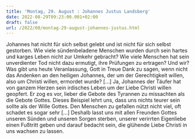```yaml
---
title: 'Montag, 29. August : Johannes Justus Landsberg'
date: 2022-08-29T09:23:00.001+02:00
draft: false
url: /2022/08/montag-29-august-johannes-justus.html
---
```


Johannes hat nicht für sich selbst gelebt und ist nicht für sich selbst gestorben. Wie viele sündenbeladene Menschen wurden durch sein hartes und karges Leben nicht zur Umkehr gebracht? Wie viele Menschen hat sein unverdienter Tod nicht dazu ermutigt, ihre Prüfungen zu ertragen? Und wir? Was gibt uns heute Veranlassung, Gott in Treue Dank zu sagen, wenn nicht das Andenken an den heiligen Johannes, der um der Gerechtigkeit willen, also um Christi willen, ermordet wurde? \[…\] Ja, Johannes der Täufer hat von ganzem Herzen sein irdisches Leben um der Liebe Christi willen geopfert. Er zog es vor, lieber die Gebote des Tyrannen zu missachten als die Gebote Gottes. Dieses Beispiel lehrt uns, dass uns nichts teurer sein sollte als der Wille Gottes. Den Menschen zu gefallen nützt nicht viel, oft schadet es sogar sehr \[…\] Deshalb lasst uns mit allen Freunden Gottes unseren Sünden und unseren Sorgen sterben, unserer verirrten Eigenliebe einen Fußtritt geben und darauf bedacht sein, die glühende Liebe Christi in uns wachsen zu lassen.